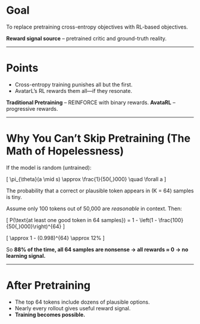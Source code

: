 # Goal

To replace pretraining cross-entropy objectives with RL-based objectives.

**Reward signal source** – pretrained critic and ground-truth reality.

---

# Points

* Cross-entropy training punishes all but the first.
* AvatarL’s RL rewards them all—if they resonate.

**Traditional Pretraining** – REINFORCE with binary rewards.
**AvataRL** – progressive rewards.

---

# Why You Can’t Skip Pretraining (The Math of Hopelessness)

If the model is random (untrained):

[
\pi_{\theta}(a \mid s) \approx \frac{1}{50{,}000} \quad \forall a
]

The probability that a correct or plausible token appears in (K = 64) samples is tiny.

Assume only 100 tokens out of 50,000 are *reasonable* in context. Then:

[
P(\text{at least one good token in 64 samples})
= 1 - \left(1 - \frac{100}{50{,}000}\right)^{64}
]

[
\approx 1 - (0.998)^{64} \approx 12%
]

So **88% of the time, all 64 samples are nonsense → all rewards ≈ 0 → no learning signal.**

---

# After Pretraining

* The top 64 tokens include dozens of plausible options.
* Nearly every rollout gives useful reward signal.
* **Training becomes possible.**

